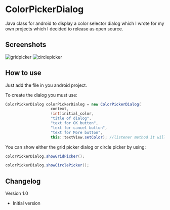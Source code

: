 # ColorPickerDialog
Java class for android to display a color selector dialog which I wrote for my own projects which I decided to release as open source.

## Screenshots
![gridpicker](https://user-images.githubusercontent.com/14188843/130328704-401a00c0-f19e-4be6-a998-5918918e17b2.jpg) ![circlepicker](https://user-images.githubusercontent.com/14188843/130328716-3ed423c8-b69f-4271-87fc-cadea496e7cf.jpg)



## How to use
Just add the file in you android project.

To create the dialog you must use:

```java
ColorPickerDialog colorPickerDialog = new ColorPickerDialog(
                    context,
                    (int)initial_color,
                    "title of dialog",
                    "text for OK button",
                    "text for cancel button",
                    "text for More button",
                    this::textView.setColor); //listener method it will pass the selected color as int
```

You can show either the grid picker dialog or circle picker by using:

```java
colorPickerDialog.showGridPicker();

colorPickerDialog.showCirclePicker();
```

## Changelog

Version 1.0
* Initial version
